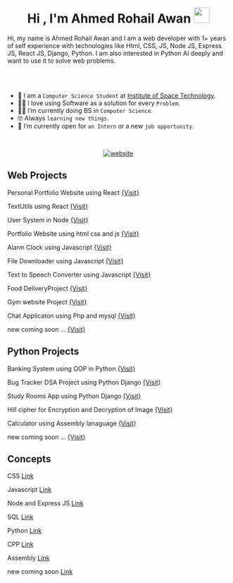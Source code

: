 <h1 align="center">Hi , I'm Ahmed Rohail Awan <img src="https://media.giphy.com/media/hvRJCLFzcasrR4ia7z/giphy.gif" width="35"></h1>
Hi, my name is Ahmed Rohail Awan and I am a web developer with 1+ years of self experience with technologies like Html, CSS, JS, Node JS, Express JS, React JS, Django, Python. I am also interested in Python AI deeply and want to use it to solve web problems.

<br><br>
	
- :school: I am a `Computer Science Student` at [Institute of Space Technology](https://www.ist.edu.pk/).
- :technologist: I love using Software as a solution for every `Problem`.
- :student: I’m currently doing BS in `Computer Science`.
- :nerd_face: Always `learning new things`.
- :thinking: I’m currently open for `an Intern` or a new `job opportunity`.
<br>

<p align="center">
	<a href="https://ahmedrohailawan.netlify.app/"><img src="https://img.shields.io/badge/website-%05e6ee.svg?style=plastic&logoColor=white" alt="website"/></a>




## Web Projects

Personal Portfolio Website using React [{Visit}](https://github.com/ahmedrohailawan/Personal__Portfolio__Website__Using__React)

TextUtils using React [{Visit}](https://github.com/ahmedrohailawan/TextUtils_Using_React_JS)

User System in Node [{Visit}](https://github.com/ahmedrohailawan/User_system___In_Node_JS)

Portfolio Website using html css and js [{Visit}](https://github.com/ahmedrohailawan/portfolio_website_using_html_css_and_js)

Alarm Clock using Javascript [{Visit}](https://github.com/ahmedrohailawan/Alarm-clock-using-javascript)

File Downloader using Javascript [{Visit}](https://github.com/ahmedrohailawan/File-downloader-with-vanilla-javasctipt)

Text to Speech Converter using Javascript [{Visit}](https://github.com/ahmedrohailawan/Text-to-Speech-Converter-using-JavaScript)

Food DeliveryProject [{Visit}](https://github.com/ahmedrohailawan/Food-Delivery-project)

Gym website Project [{Visit}](https://github.com/ahmedrohailawan/Gym-Project) 

Chat Applicaton using Php and mysql [{Visit}](https://github.com/ahmedrohailawan/Chat__Application__using__php__and__mysql) 


new coming soon ... [{Visit}]() 
	
## Python Projects


Banking System using OOP in Python [{Visit}](https://github.com/ahmedrohailawan/Banking-System-Using-OOP-In-Python)

Bug Tracker DSA Project using Python Django  [{Visit}](https://github.com/ahmedrohailawan/Bug-Tracker)

Study Rooms App using Python Django [{Visit}](https://github.com/ahmedrohailawan/Study_Rooms_App_using_Django)

Hill cipher for Encryption and Decryption of Image [{Visit}](https://github.com/ahmedrohailawan/Hill___Cipher)

Calculator using Assembly lanaguage [{Visit}](https://github.com/ahmedrohailawan/calculator-using-assembly-lanaguage)

new coming soon ... [{Visit}]()

##  Concepts

	
CSS [Link](https://github.com/ahmedrohailawan/CSS___Concepts)

Javascript [Link](https://github.com/ahmedrohailawan/JavaScript___Concepts)

Node and Express JS [Link](https://github.com/ahmedrohailawan/NodeJS___Concepts)

SQL [Link](https://github.com/ahmedrohailawan/SQL___Concepts)

Python [Link](https://github.com/ahmedrohailawan/Python___Concepts)

CPP [Link](https://github.com/ahmedrohailawan/Cpp___Concepts)

Assembly [Link](https://github.com/ahmedrohailawan/Assembly___Concepts)

new coming soon [Link]()



	
